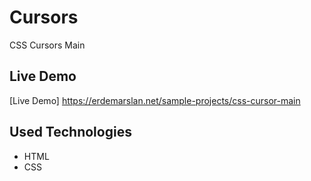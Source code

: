 # Cursors

CSS Cursors Main


## Live Demo

[Live Demo] https://erdemarslan.net/sample-projects/css-cursor-main

## Used Technologies 

+ HTML
+ CSS
